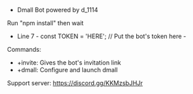 - Dmall Bot powered by d_1114

Run "npm install" then wait

- Line 7 - const TOKEN = 'HERE'; // Put the bot's token here -

Commands:
- +invite: Gives the bot's invitation link
- +dmall: Configure and launch dmall

Support server: https://discord.gg/KKMzsbJHJr
